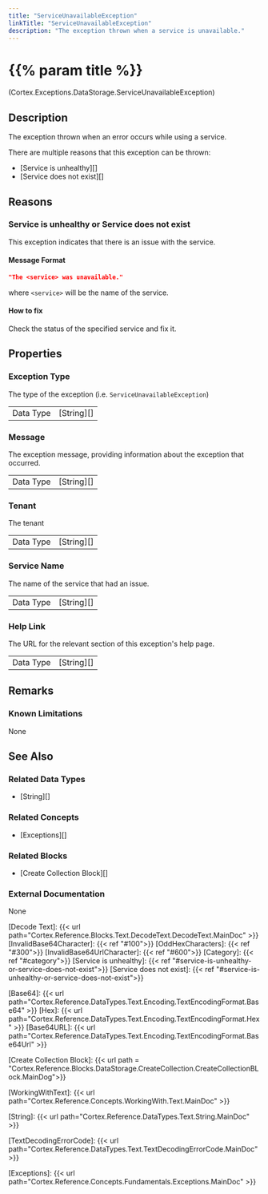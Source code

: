 ```yaml
---
title: "ServiceUnavailableException"
linkTitle: "ServiceUnavailableException"
description: "The exception thrown when a service is unavailable."
---
```


# {{% param title %}}

<p class="namespace">(Cortex.Exceptions.DataStorage.ServiceUnavailableException)</p>

## Description

The exception thrown when an error occurs while using a service.

There are multiple reasons that this exception can be thrown:

- [Service is unhealthy][]
- [Service does not exist][]

## Reasons

### Service is unhealthy or Service does not exist

This exception indicates that there is an issue with the service.

#### Message Format

```json
"The <service> was unavailable."
```

where `<service>` will be the name of the service.

#### How to fix

Check the status of the specified service and fix it.

## Properties

### Exception Type

The type of the exception (i.e. `ServiceUnavailableException`)

| | |
|-----------|------------|
| Data Type | [String][] |

### Message

The exception message, providing information about the exception that occurred.

| | |
|-----------|------------|
| Data Type | [String][] |

### Tenant

The tenant 

| | |
|-----------|------------|
| Data Type | [String][] |

### Service Name

The name of the service that had an issue.

| | |
|-----------|---------------------------|
| Data Type | [String][] |

### Help Link

The URL for the relevant section of this exception's help page.

| | |
|-----------|------------|
| Data Type | [String][] |

## Remarks

### Known Limitations

None

## See Also

### Related Data Types

* [String][]

### Related Concepts

* [Exceptions][]

### Related Blocks

* [Create Collection Block][]

### External Documentation

None

[Decode Text]: {{< url path="Cortex.Reference.Blocks.Text.DecodeText.DecodeText.MainDoc" >}}
[InvalidBase64Character]: {{< ref "#100">}}
[OddHexCharacters]: {{< ref "#300">}}
[InvalidBase64UrlCharacter]: {{< ref "#600">}}
[Category]: {{< ref "#category">}}
[Service is unhealthy]: {{< ref "#service-is-unhealthy-or-service-does-not-exist">}}
[Service does not exist]: {{< ref "#service-is-unhealthy-or-service-does-not-exist">}}

[Base64]: {{< url path="Cortex.Reference.DataTypes.Text.Encoding.TextEncodingFormat.Base64" >}}
[Hex]: {{< url path="Cortex.Reference.DataTypes.Text.Encoding.TextEncodingFormat.Hex" >}}
[Base64URL]: {{< url path="Cortex.Reference.DataTypes.Text.Encoding.TextEncodingFormat.Base64Url" >}}

[Create Collection Block]: {{< url path = "Cortex.Reference.Blocks.DataStorage.CreateCollection.CreateCollectionBLock.MainDog">}}

[WorkingWithText]: {{< url path="Cortex.Reference.Concepts.WorkingWith.Text.MainDoc" >}}

[String]: {{< url path="Cortex.Reference.DataTypes.Text.String.MainDoc" >}}

[TextDecodingErrorCode]: {{< url path="Cortex.Reference.DataTypes.Text.TextDecodingErrorCode.MainDoc" >}}

[Exceptions]: {{< url path="Cortex.Reference.Concepts.Fundamentals.Exceptions.MainDoc" >}}
